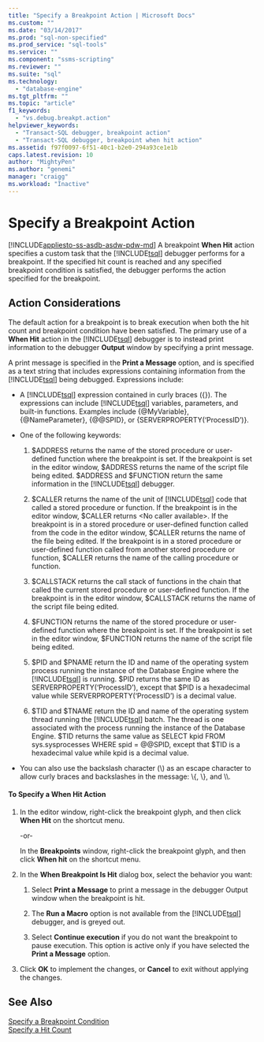 ```yaml
---
title: "Specify a Breakpoint Action | Microsoft Docs"
ms.custom: ""
ms.date: "03/14/2017"
ms.prod: "sql-non-specified"
ms.prod_service: "sql-tools"
ms.service: ""
ms.component: "ssms-scripting"
ms.reviewer: ""
ms.suite: "sql"
ms.technology: 
  - "database-engine"
ms.tgt_pltfrm: ""
ms.topic: "article"
f1_keywords: 
  - "vs.debug.breakpt.action"
helpviewer_keywords: 
  - "Transact-SQL debugger, breakpoint action"
  - "Transact-SQL debugger, breakpoint when hit action"
ms.assetid: f97f0097-6f51-40c1-b2e0-294a93ce1e1b
caps.latest.revision: 10
author: "MightyPen"
ms.author: "genemi"
manager: "craigg"
ms.workload: "Inactive"
---
```

# Specify a Breakpoint Action
[!INCLUDE[appliesto-ss-asdb-asdw-pdw-md](../../includes/appliesto-ss-asdb-asdw-pdw-md.md)]
  A breakpoint **When Hit** action specifies a custom task that the [!INCLUDE[tsql](../../includes/tsql-md.md)] debugger performs for a breakpoint. If the specified hit count is reached and any specified breakpoint condition is satisfied, the debugger performs the action specified for the breakpoint.  
  
##  <a name="BKMK_ActionConsiderations"></a> Action Considerations  
 The default action for a breakpoint is to break execution when both the hit count and breakpoint condition have been satisfied. The primary use of a **When Hit** action in the [!INCLUDE[tsql](../../includes/tsql-md.md)] debugger is to instead print information to the debugger **Output** window by specifying a print message.  
  
 A print message is specified in the **Print a Message** option, and is specified as a text string that includes expressions containing information from the [!INCLUDE[tsql](../../includes/tsql-md.md)] being debugged. Expressions include:  
  
-   A [!INCLUDE[tsql](../../includes/tsql-md.md)] expression contained in curly braces ({}). The expressions can include [!INCLUDE[tsql](../../includes/tsql-md.md)] variables, parameters, and built-in functions. Examples include {@MyVariable}, {@NameParameter}, {@@SPID}, or {SERVERPROPERTY(‘ProcessID’)}.  
  
-   One of the following keywords:  
  
    1.  $ADDRESS returns the name of the stored procedure or user-defined function where the breakpoint is set. If the breakpoint is set in the editor window, $ADDRESS returns the name of the script file being edited. $ADDRESS and $FUNCTION return the same information in the [!INCLUDE[tsql](../../includes/tsql-md.md)] debugger.  
  
    2.  $CALLER returns the name of the unit of [!INCLUDE[tsql](../../includes/tsql-md.md)] code that called a stored procedure or function. If the breakpoint is in the editor window, $CALLER returns \<No caller available>. If the breakpoint is in a stored procedure or user-defined function called from the code in the editor window, $CALLER returns the name of the file being edited. If the breakpoint is in a stored procedure or user-defined function called from another stored procedure or function, $CALLER returns the name of the calling procedure or function.  
  
    3.  $CALLSTACK returns the call stack of functions in the chain that called the current stored procedure or user-defined function. If the breakpoint is in the editor window, $CALLSTACK returns the name of the script file being edited.  
  
    4.  $FUNCTION returns the name of the stored procedure or user-defined function where the breakpoint is set. If the breakpoint is set in the editor window, $FUNCTION returns the name of the script file being edited.  
  
    5.  $PID and $PNAME return the ID and name of the operating system process running the instance of the Database Engine where the [!INCLUDE[tsql](../../includes/tsql-md.md)] is running. $PID returns the same ID as SERVERPROPERTY(‘ProcessID’), except that $PID is a hexadecimal value while SERVERPROPERTY(‘ProcessID’) is a decimal value.  
  
    6.  $TID and $TNAME return the ID and name of the operating system thread running the [!INCLUDE[tsql](../../includes/tsql-md.md)] batch. The thread is one associated with the process running the instance of the Database Engine. $TID returns the same value as SELECT kpid FROM sys.sysprocesses WHERE spid = @@SPID, except that $TID is a hexadecimal value while kpid is a decimal value.  
  
-   You can also use the backslash character (\\) as an escape character to allow curly braces and backslashes in the message: \\{, \\}, and \\\\.  
  
#### To Specify a When Hit Action  
  
1.  In the editor window, right-click the breakpoint glyph, and then click **When Hit** on the shortcut menu.  
  
     -or-  
  
     In the **Breakpoints** window, right-click the breakpoint glyph, and then click **When hit** on the shortcut menu.  
  
2.  In the **When Breakpoint Is Hit** dialog box, select the behavior you want:  
  
    1.  Select **Print a Message** to print a message in the debugger Output window when the breakpoint is hit.  
  
    2.  The **Run a Macro** option is not available from the [!INCLUDE[tsql](../../includes/tsql-md.md)] debugger, and is greyed out.  
  
    3.  Select **Continue execution** if you do not want the breakpoint to pause execution. This option is active only if you have selected the **Print a Message** option.  
  
3.  Click **OK** to implement the changes, or **Cancel** to exit without applying the changes.  
  
## See Also  
 [Specify a Breakpoint Condition](../../relational-databases/scripting/specify-a-breakpoint-condition.md)   
 [Specify a Hit Count](../../relational-databases/scripting/specify-a-hit-count.md)  
  
  
